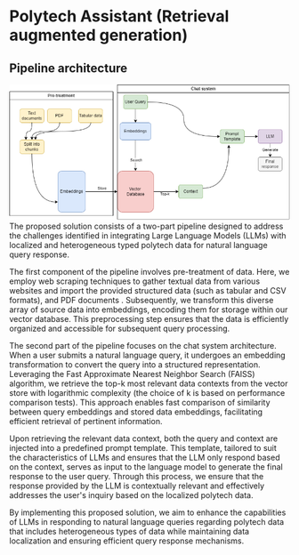 # Polytech Assistant (Retrieval augmented generation)

## Pipeline architecture
![](images\pipeline2.png)
The proposed solution consists of a two-part pipeline designed to address the challenges identified in integrating Large Language Models (LLMs) with localized and heterogeneous typed polytech data for natural language query response.

The first component of the pipeline involves pre-treatment of data. Here, we employ web scraping techniques to gather textual data from various websites and import the provided structured data (such as tabular and CSV formats), and PDF documents . Subsequently, we transform this diverse array of source data into embeddings, encoding them for storage within our vector database. This preprocessing step ensures that the data is efficiently organized and accessible for subsequent query processing.

The second part of the pipeline focuses on the chat system architecture. When a user submits a natural language query, it undergoes an embedding transformation to convert the query into a structured representation. Leveraging the Fast Approximate Nearest Neighbor Search (FAISS) algorithm, we retrieve the top-k most relevant data contexts from the vector store with logarithmic complexity (the choice of k is based on performance comparison tests). This approach enables fast comparison of similarity between query embeddings and stored data embeddings, facilitating efficient retrieval of pertinent information.

Upon retrieving the relevant data context, both the query and context are injected into a predefined prompt template. This template, tailored to suit the characteristics of LLMs and ensures that the LLM only respond based on the context, serves as input to the language model to generate the final response to the user query. Through this process, we ensure that the response provided by the LLM is contextually relevant and effectively addresses the user's inquiry based on the localized polytech data.

By implementing this proposed solution, we aim to enhance the capabilities of LLMs in responding to natural language queries regarding polytech data that includes heterogeneous types of data while maintaining data localization and ensuring efficient query response mechanisms.